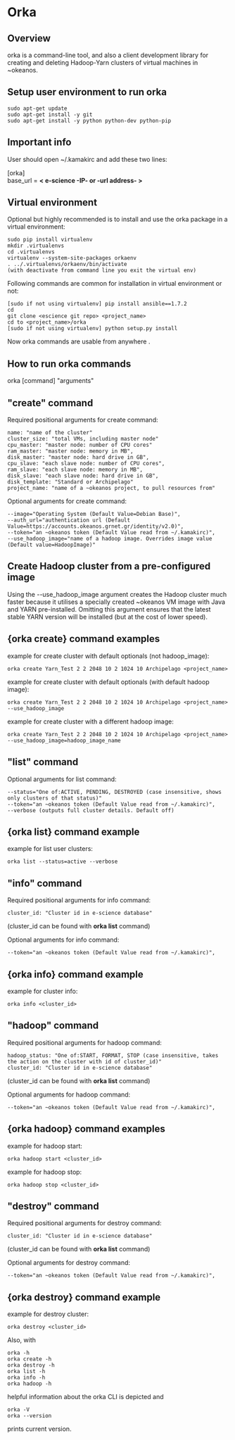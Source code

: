 Orka
=====


Overview
--------

orka is a command-line tool, and also a
client development library for creating and deleting Hadoop-Yarn clusters of virtual machines
in ~okeanos.

Setup user environment to run orka
--------------------------------
    sudo apt-get update
    sudo apt-get install -y git
    sudo apt-get install -y python python-dev python-pip

Important info    
--------------
    
User should open ~/.kamakirc and add these two lines:
    
[orka]                                                              
base_url = **< e-science -IP- or -url address- >**

Virtual environment
-------


Optional but highly recommended is to install and use the orka package in a virtual environment:
 
    sudo pip install virtualenv
    mkdir .virtualenvs
    cd .virtualenvs
    virtualenv --system-site-packages orkaenv
    . ../.virtualenvs/orkaenv/bin/activate
    (with deactivate from command line you exit the virtual env)
    
Following commands are common for installation in virtual environment or not:

    [sudo if not using virtualenv] pip install ansible==1.7.2
    cd
    git clone <escience git repo> <project_name> 
    cd to <project_name>/orka
    [sudo if not using virtualenv] python setup.py install
 
  Now orka commands are usable from anywhere .







How to run orka commands
------------------------
orka [command] "arguments"

"create" command
-----------

Required positional arguments for create command:
         
    name: "name of the cluster" 
    cluster_size: "total VMs, including master node" 
    cpu_master: "master node: number of CPU cores" 
    ram_master: "master node: memory in MB",
    disk_master: "master node: hard drive in GB",
    cpu_slave: "each slave node: number of CPU cores",
    ram_slave: "each slave node: memory in MB",
    disk_slave: "each slave node: hard drive in GB",
    disk_template: "Standard or Archipelago"
    project_name: "name of a ~okeanos project, to pull resources from"
    
Optional arguments for create command:

    --image="Operating System (Default Value=Debian Base)",
    --auth_url="authentication url (Default Value=https://accounts.okeanos.grnet.gr/identity/v2.0)",
    --token="an ~okeanos token (Default Value read from ~/.kamakirc)",
    --use_hadoop_image="name of a hadoop image. Overrides image value (Default value=HadoopImage)"

Create Hadoop cluster from a pre-configured image
----------------------------------

Using the --use_hadoop_image argument creates the Hadoop cluster much faster because it utilises a specially
created ~okeanos VM image with Java and YARN pre-installed. Omitting this argument ensures that the latest
stable YARN version will be installed (but at the cost of lower speed).

{orka create} command examples
---------------------------

example for create cluster with default optionals (not hadoop_image):

    orka create Yarn_Test 2 2 2048 10 2 1024 10 Archipelago <project_name>

example for create cluster with default optionals (with default hadoop image):

    orka create Yarn_Test 2 2 2048 10 2 1024 10 Archipelago <project_name> --use_hadoop_image

example for create cluster with a different hadoop image:

    orka create Yarn_Test 2 2 2048 10 2 1024 10 Archipelago <project_name> --use_hadoop_image=hadoop_image_name

"list" command
----------------

Optional arguments for list command:

    --status="One of:ACTIVE, PENDING, DESTROYED (case insensitive, shows only clusters of that status)"
    --token="an ~okeanos token (Default Value read from ~/.kamakirc)",
    --verbose (outputs full cluster details. Default off)
    
{orka list} command example
---------------------------    

example for list user clusters:

    orka list --status=active --verbose
    
"info" command
----------------

Required positional arguments for info command:

    cluster_id: "Cluster id in e-science database" 
(cluster_id can be found with **orka list** command)

Optional arguments for info command:

    --token="an ~okeanos token (Default Value read from ~/.kamakirc)",

{orka info} command example
---------------------------

example for cluster info:

    orka info <cluster_id>

"hadoop" command
----------------

Required positional arguments for hadoop command:

    hadoop_status: "One of:START, FORMAT, STOP (case insensitive, takes the action on the cluster with id of cluster_id)"
    cluster_id: "Cluster id in e-science database" 
(cluster_id can be found with **orka list** command)

Optional arguments for hadoop command:

    --token="an ~okeanos token (Default Value read from ~/.kamakirc)",

{orka hadoop} command examples
---------------------------

example for hadoop start:

    orka hadoop start <cluster_id>

example for hadoop stop:

    orka hadoop stop <cluster_id>

"destroy" command
----------------

Required positional arguments for destroy command:

    cluster_id: "Cluster id in e-science database" 
(cluster_id can be found with **orka list** command)

Optional arguments for destroy command:

    --token="an ~okeanos token (Default Value read from ~/.kamakirc)",

{orka destroy} command example
---------------------------

example for destroy cluster:

    orka destroy <cluster_id>



Also, with

    orka -h
    orka create -h
    orka destroy -h
    orka list -h
    orka info -h
    orka hadoop -h

helpful information about the orka CLI is depicted and

    orka -V
    orka --version
    
prints current version.


